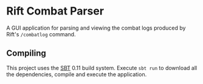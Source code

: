 # Rift Combat Parser

A GUI application for parsing and viewing the combat logs produced by Rift's `/combatlog` command.

## Compiling

This project uses the [SBT](http://www.scala-sbt.org/download.html) 0.11 build system. Execute `sbt run` to download all the dependencies, compile and execute the application.
